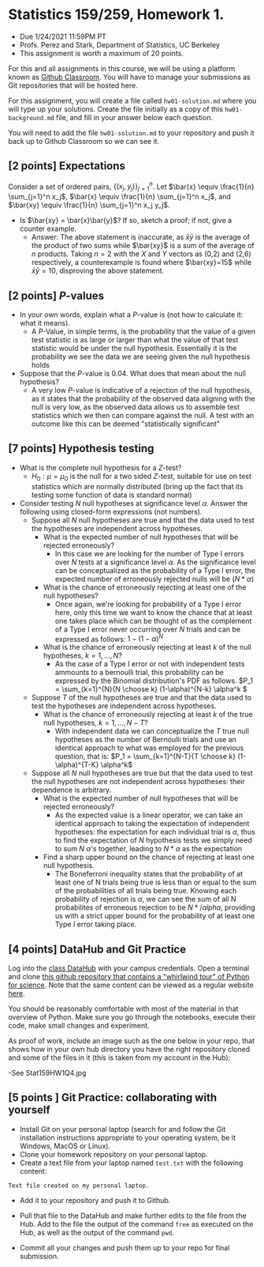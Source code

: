 # Statistics 159/259, Homework 1. 

* Due 1/24/2021 11:59PM PT
* Profs. Perez and Stark, Department of Statistics, UC Berkeley
* This assignment is worth a maximum of 20 points.


For this and all assignments in this course, we will be using a platform known as [Github Classroom](https://classroom.github.com/classrooms/42591242-stat-159-259-spring-2021-university-of-california-berkeley). You will have to manage your submissions as Git repositories that will be hosted here.

For this assignment, you will create a file called `hw01-solution.md` where you will type up your solutions. 
Create the file initially as a copy of this `hw01-background.md` file, and fill in your answer below each question.

You will need to add the file `hw01-solution.md` to your repository and push it back up to Github Classroom so we can see it.


## [2 points] Expectations

Consider a set of ordered pairs, $\{ (x_j, y_j)\}_{j=1}^n$.
Let $\bar{x} \equiv \frac{1}{n} \sum_{j=1}^n x_j$,
$\bar{x} \equiv \frac{1}{n} \sum_{j=1}^n x_j$, and
$\bar{xy} \equiv \frac{1}{n} \sum_{j=1}^n x_j y_j$.
+ Is $\bar{xy} = \bar{x}\bar{y}$? If so, sketch a proof; if not, give a counter example.
    - Answer: The above statement is inaccurate, as $\bar{x}\bar{y}$ is the average of the product of two sums while $\bar{xy}$ is a sum of the average of $n$ products. Taking  $n=2$ with the $X$ and $Y$ vectors as (0,2) and (2,6) respectively, a counterexample is found where $\bar{xy}=15$ while $\bar{x}\bar{y}=10$, disproving the above statement.

## [2 points] $P$-values

+ In your own words, explain what a $P$-value is (not how to calculate it: what it means).
    - A $P$-Value, in simple terms, is the probability that the value of a given test statistic is as large or larger than what the value of that test statistic would be under the null hypothesis. Essentially it is the probability we see the data we are seeing given the null hypothesis holds
+ Suppose that the $P$-value is 0.04. What does that mean about the null hypothesis?
    - A very low $P$-value is indicative of a rejection of the null hypothesis, as it states that the probability of the observed data aligning with the null is very low, as the observed data allows us to assemble test statistics which we then can compare against the null. A test with an outcome like this can be deemed "statistically significant"


## [7 points] Hypothesis testing

+ What is the complete null hypothesis for a $Z$-test?
    - $H_0 : \mu=\mu_0$ is the null for a two sided $Z$-test, suitable for use on test statistics which are normally distributed (bring up the fact that its testing some function of data is standard normal)
+ Consider testing $N$ null hypotheses at significance level $\alpha$.
Answer the following using closed-form expressions
(not numbers).
    - Suppose all $N$ null hypotheses are true and that the data used to test the 
hypotheses are independent across hypotheses.
        - What is the expected number of null hypotheses that will be rejected erroneously?
            - In this case we are looking for the number of Type I errors over $N$ tests at a significance level $\alpha$. As the significance level can be conceptualized as the probability of a Type I error, the expected number of erroneously rejected nulls will be $(N*\alpha)$ 
        - What is the chance of erroneously rejecting at least one of the null hypotheses?
            - Once again, we're looking for probability of a Type I error here, only this time we want to know the chance that at least one takes place which can be thought of as the complement of a Type I error never occurring over $N$ trials and can be expressed as follows: $1-(1-\alpha)^N$
        - What is the chance of erroneously rejecting at least $k$ of the null hypotheses, $k=1, \ldots, N$?
            - As the case of a Type I error or not with independent tests ammounts to a bernoulli trial, this probability can be expressed by the Binomial distribution's PDF as follows. $P_1 = \sum_{k=1}^{N}{N \choose k} (1-\alpha)^{N-k} \alpha^k $
    - Suppose $T$ of the null hypotheses are true and that the data used to test the hypotheses are independent
across hypotheses.
        - What is the chance of erroneously rejecting at least $k$ of the true null hypotheses, $k=1, \ldots, N-T$?
            - With independent data we can conceptualize the $T$ true null hypotheses as the number of Bernoulli trials and use an identical approach to what was employed for the previous question, that is: $P_1 = \sum_{k=1}^{N-T}{T \choose k} (1-\alpha)^{T-K} \alpha^k$
    - Suppose all $N$ null hypotheses are true but that the data used to test the null hypotheses are not
independent across hypotheses: their dependence is arbitrary.
        - What is the expected number of null hypotheses that will be rejected erroneously?
            - As the expected value is a linear operator, we can take an identical approach to taking the expectation of independent hypotheses: the expectation for each individual trial is $\alpha$, thus to find the expectation of $N$ hypothesis tests we simply need to sum $N$ $\alpha$'s together, leading to $N*\alpha$ as the expectation
        - Find a sharp upper bound on the chance of rejecting at least one null hypothesis.
            - The Boneferroni inequality states that the probability of at least one of N trials being true is less than or equal to the sum of the probabilities of all trials being true. Knowing each probability of rejection is $\alpha$, we can see the sum of all N probabilites of erroneous rejection to be $N*/alpha$, providing us with a strict upper bound for the probability of at least one Type I error taking place.
## [4 points] DataHub and Git Practice

Log into the [class DataHub](https://stat159.datahub.berkeley.edu) with your campus credentials. Open a terminal and clone [this github repository that contains a "whirlwind tour" of Python for science](https://github.com/jakevdp/WhirlwindTourOfPython). Note that the same content can be viewed as a regular website [here](https://jakevdp.github.io/WhirlwindTourOfPython/index.html).

You should be reasonably comfortable with most of the material in that overview of Python. Make sure you go through the notebooks, execute their code, make small changes and experiment.

As proof of work, include an image such as the one below in your repo, that shows how in your own hub directory you have the right repository cloned and some of the files in it (this is taken from my account in the Hub):

-See Stat159HW1Q4.jpg


## [5 points ] Git Practice: collaborating with yourself

- Install Git on your personal laptop (search for and follow the Git installation instructions appropriate to your operating system, be it Windows, MacOS or Linux).
- Clone your homework repository on your personal laptop.
- Create a text file from your laptop named `test.txt` with the following content:

```
Text file created on my personal laptop.
```

- Add it to your repository and push it to Github.

- Pull that file to the DataHub and make further edits to the file from the Hub. Add to the file the output of the command `free` as 
executed on the Hub, as well as the output of the command `pwd`.

- Commit all your changes and push them up to your repo for final submission.

